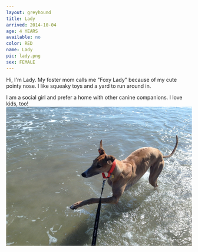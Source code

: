 ```yaml
---
layout: greyhound
title: Lady
arrived: 2014-10-04
age: 4 YEARS
available: no
color: RED
name: Lady
pic: lady.png
sex: FEMALE
---
```


Hi, I'm Lady.  My foster mom calls me "Foxy Lady" because of my cute pointy nose.  I like squeaky toys and a yard to run around in.

I am a social girl and prefer a home with other canine companions.  I love kids, too!
![Lady](/img/lady1.png "Lady")
